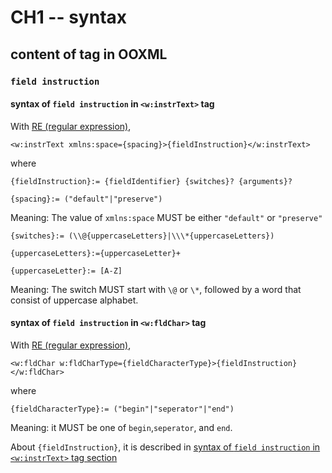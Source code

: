 # CH1 -- syntax
## content of tag in OOXML
### `field instruction`
#### syntax of `field instruction` in `<w:instrText>` tag

With [RE (regular expression)](https://learn.microsoft.com/en-us/dotnet/standard/base-types/regular-expression-language-quick-reference),

```
<w:instrText xmlns:space={spacing}>{fieldInstruction}</w:instrText>
```

where

```
{fieldInstruction}:= {fieldIdentifier} {switches}? {arguments}?
```

```
{spacing}:= ("default"|"preserve")
```

Meaning: The value of `xmlns:space` MUST be either `"default"` or `"preserve"` 

```
{switches}:= (\\@{uppercaseLetters}|\\\*{uppercaseLetters})

{uppercaseLetters}:={uppercaseLetter}+

{uppercaseLetter}:= [A-Z]
```

Meaning: The switch MUST start with `\@` or `\*`, followed by a word that consist of uppercase alphabet.

#### syntax of `field instruction` in `<w:fldChar>` tag

With [RE (regular expression)](https://learn.microsoft.com/en-us/dotnet/standard/base-types/regular-expression-language-quick-reference),

```
<w:fldChar w:fldCharType={fieldCharacterType}>{fieldInstruction}</w:fldChar>
```

where

```
{fieldCharacterType}:= ("begin"|"seperator"|"end")
```

Meaning: it MUST be one of `begin`,`seperator`, and `end`.

About `{fieldInstruction}`, it is described in [syntax of `field instruction` in `<w:instrText>` tag section]()
